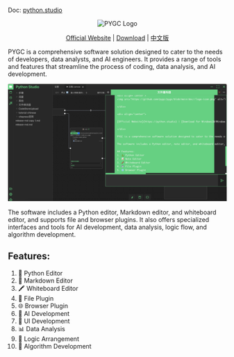 Doc: [python.studio](https://python.studio)


<div align="center">
<img src="https://github.com/pygc/pygc/blob/main/doc//logo-icon.png" alt="PYGC Logo" width="200">

</div>

<div align="center">

[Official Website](https://python.studio) | [Download](https://github.com/pygc/pygc/releases) | [中文版](https://github.com/pygc/python-studio/blob/main/README_CN.md)

</div> 

PYGC is a comprehensive software solution designed to cater to the needs of developers, data analysts, and AI engineers. It provides a range of tools and features that streamline the process of coding, data analysis, and AI development.

![screenshot](/doc/screenshot.png)

The software includes a Python editor, Markdown editor, and whiteboard editor, and supports file and browser plugins. It also offers specialized interfaces and tools for AI development, data analysis, logic flow, and algorithm development.

## Features:
1. 🐍 Python Editor
2. 📝 Markdown Editor
3. 🖍️ Whiteboard Editor
4. 📂 File Plugin
5. 🌐 Browser Plugin
6. 🤖 AI Development
7. 🎨 UI Development
8. 📊 Data Analysis
9. 🧩 Logic Arrangement
10. 🧬 Algorithm Development
